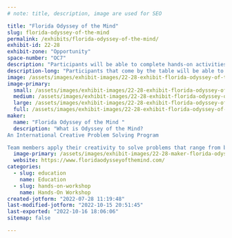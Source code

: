 ```yaml
---
# note: title, description, image are used for SEO

title: "Florida Odyssey of the Mind"
slug: florida-odyssey-of-the-mind
permalink: /exhibits/florida-odyssey-of-the-mind/
exhibit-id: 22-28
exhibit-zone: "Opportunity"
space-number: "OC7"
description: "Participants will be able to complete hands-on activities while learning about Odyssey of the Mind."
description-long: "Participants that come by the table will be able to create their own hands-on towers while meeting the requirements of the spontaneous activity.  Participants will walk away from the exhibit table with knowledge of how to start a team at their own schools or community groups. "
image: /assets/images/exhibit-images/22-28-exhibit-florida-odyssey-of-the-mind-conference-table-setup-large.jpg
image-primary: 
  small: /assets/images/exhibit-images/22-28-exhibit-florida-odyssey-of-the-mind-conference-table-setup-small.jpg
  medium: /assets/images/exhibit-images/22-28-exhibit-florida-odyssey-of-the-mind-conference-table-setup-medium.jpg
  large: /assets/images/exhibit-images/22-28-exhibit-florida-odyssey-of-the-mind-conference-table-setup-large.jpg
  full: /assets/images/exhibit-images/22-28-exhibit-florida-odyssey-of-the-mind-conference-table-setup-full.jpg
maker: 
  name: "Florida Odyssey of the Mind "
  description: "What is Odyssey of the Mind?
An International Creative Problem Solving Program

Team members apply their creativity to solve problems that range from building mechanical devices to presenting their own interpretation of literary classics. They then bring their solutions to competition on the local, state, and world level. Thousands of teams from throughout the U.S. and about 25 other countries participate in the program."
  image-primary: /assets/images/exhibit-images/22-28-maker-florida-odyssey-of-the-mind-download-medium.jpg
  website: https://www.floridaodysseyofthemind.com/
categories: 
  - slug: education
    name: Education
  - slug: hands-on-workshop
    name: Hands-On Workshop
created-jotform: "2022-07-28 11:19:48"
last-modified-jotform: "2022-10-15 20:51:45"
last-exported: "2022-10-16 18:06:06"
sitemap: false

---
```

